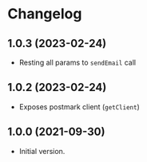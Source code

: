 # Changelog

## 1.0.3 (2023-02-24)

- Resting all params to `sendEmail` call

## 1.0.2 (2023-02-24)

- Exposes postmark client (`getClient`)

## 1.0.0 (2021-09-30)

- Initial version.

